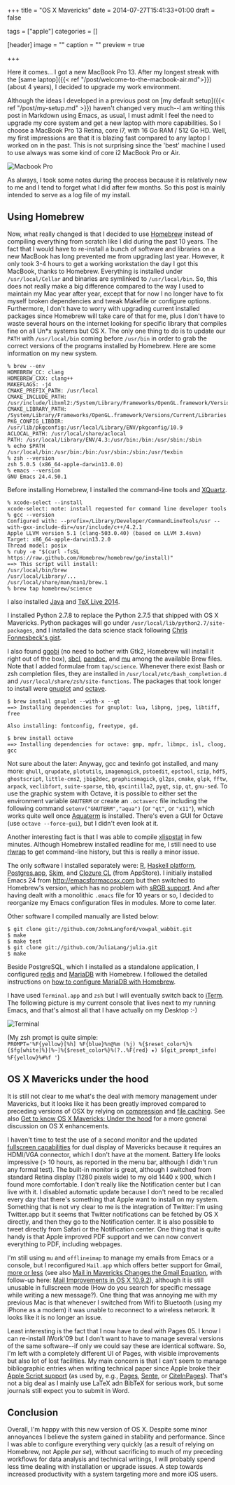 +++
title = "OS X Mavericks"
date = 2014-07-27T15:41:33+01:00
draft = false

tags = ["apple"]
categories = []

[header]
image = ""
caption = ""
preview = true

+++

Here it comes... I got a new MacBook Pro 13. After my longest streak with the [same laptop]({{< ref "/post/welcome-to-the-macbook-air.md">}}) (about 4 years), I decided to upgrade my work environment.

Although the ideas I developed in a previous post on [my default setup]({{< ref "/post/my-setup.md" >}}) haven't changed very much--I am writing this post in Markdown using Emacs, as usual, I must admit I feel the need to upgrade my core system and get a new laptop with more capabilities. So I choose a MacBook Pro 13 Retina, core i7, with 16 Go RAM / 512 Go HD. Well, my first impressions are that it is blazing fast compared to any laptop I worked on in the past. This is not surprising since the 'best' machine I used to use always was some kind of core i2 MacBook Pro or Air.

![Macbook Pro](/img/2014-08-08-20-33-18.png)

As always, I took some notes during the process because it is relatively new to me and I tend to forget what I did after few months. So this post is mainly intended to serve as a log file of my install.


## Using Homebrew

Now, what really changed is that I decided to use [Homebrew](http://brew.sh) instead of compiling everything from scratch like I did during the past 10 years. The fact that I would have to re-install a bunch of software and libraries on a new MacBook has long prevented me from upgrading last year. However, it only took 3-4 hours to get a working workstation the day I got this MacBook, thanks to Homebrew. Everything is installed under `/usr/local/Cellar` and binaries are symlinked to `/usr/local/bin`. So, this does not really make a big difference compared to the way I used to maintain my Mac year after year, except that for now I no longer have to fix myself broken dependencies and tweak Makefile or configure options. Furthermore, I don't have to worry with upgrading current installed packages since Homebrew will take care of that for me, plus I don't have to waste several hours on the internet looking for specific library that compiles fine on all Un*x systems but OS X. The only one thing to do is to update our `PATH` with `/usr/local/bin` coming before `/usr/bin` in order to grab the correct versions of the programs installed by Homebrew. Here are some information on my new system.

```
% brew --env
HOMEBREW_CC: clang
HOMEBREW_CXX: clang++
MAKEFLAGS: -j4
CMAKE_PREFIX_PATH: /usr/local
CMAKE_INCLUDE_PATH: /usr/include/libxml2:/System/Library/Frameworks/OpenGL.framework/Versions/Current/Headers
CMAKE_LIBRARY_PATH: /System/Library/Frameworks/OpenGL.framework/Versions/Current/Libraries
PKG_CONFIG_LIBDIR: /usr/lib/pkgconfig:/usr/local/Library/ENV/pkgconfig/10.9
ACLOCAL_PATH: /usr/local/share/aclocal
PATH: /usr/local/Library/ENV/4.3:/usr/bin:/bin:/usr/sbin:/sbin
% echo $PATH
/usr/local/bin:/usr/bin:/bin:/usr/sbin:/sbin:/usr/texbin
% zsh --version
zsh 5.0.5 (x86_64-apple-darwin13.0.0)
% emacs --version
GNU Emacs 24.4.50.1
```

Before installing Homebrew, I installed the command-line tools and [XQuartz](http://xquartz.macosforge.org/landing/).

```
% xcode-select --install
xcode-select: note: install requested for command line developer tools
% gcc --version
Configured with: --prefix=/Library/Developer/CommandLineTools/usr --with-gxx-include-dir=/usr/include/c++/4.2.1
Apple LLVM version 5.1 (clang-503.0.40) (based on LLVM 3.4svn)
Target: x86_64-apple-darwin13.2.0
Thread model: posix
% ruby -e "$(curl -fsSL https://raw.github.com/Homebrew/homebrew/go/install)"
==> This script will install:
/usr/local/bin/brew
/usr/local/Library/...
/usr/local/share/man/man1/brew.1
% brew tap homebrew/science
```

I also installed [Java](http://www.oracle.com/technetwork/java/javase/downloads/index.html) and [TeX Live 2014](https://tug.org/mactex/).

I installed Python 2.7.8 to replace the Python 2.7.5 that shipped with OS X Mavericks. Python packages will go under `/usr/local/lib/python2.7/site-packages`, and I installed the data science stack following [Chris Fonnesbeck's gist](https://gist.github.com/fonnesbeck/7de008b05e670d919b71).

I also found [ggobi](http://www.ggobi.org) (no need to bother with Gtk2, Homebrew will install it right out of the box), [sbcl](http://www.sbcl.org), [pandoc](http://johnmacfarlane.net/pandoc/), and [mu](http://www.djcbsoftware.nl/code/mu/) among the available Brew files. Note that I added formulae from `tap/science`. Whenever there exist Bash or zsh completion files, they are installed in `/usr/local/etc/bash_completion.d` and `/usr/local/share/zsh/site-functions`. The packages that took longer to install were [gnuplot](http://www.gnuplot.info) and [octave](http://www.gnu.org/software/octave/).

```
$ brew install gnuplot --with-x --qt
==> Installing dependencies for gnuplot: lua, libpng, jpeg, libtiff, free

Also installing: fontconfig, freetype, gd.

$ brew install octave
==> Installing dependencies for octave: gmp, mpfr, libmpc, isl, cloog, gcc
```

Not sure about the later: Anyway, gcc and texinfo got installed, and many more: `qhull`, `qrupdate`, `plotutils`, `imagemagick`, `pstoedit`, `epstool`, `szip`, `hdf5`, `ghostscript`, `little-cms2`, `jbig2dec`, `graphicsmagick`, `gl2ps`, `cmake`, `glpk`, `fftw`, `arpack`, `veclibfort`, `suite-sparse`, `tbb`, `qscintilla2`, `pyqt`, `sip`, `qt`, `gnu-sed`. To use the graphic system with Octave, it is possible to either set the environment variable `GNUTERM` or create an `.octaverc` file including the following command `setenv("GNUTERM","aqua")` (or `"qt"`, or `"x11"`), which works quite well once [Aquaterm](http://sourceforge.net/projects/aquaterm/) is installed. There's even a GUI for Octave (use `octave --force-gui`), but I didn't even look at it.

Another interesting fact is that I was able to compile [xlispstat](http://homepage.stat.uiowa.edu/~luke/xls/xlispstat/) in few minutes. Although Homebrew installed readline for me, I still need to use [rlwrap](http://freecode.com/projects/rlwrap) to get command-line history, but this is really a minor issue.

The only software I installed separately were: [R](http://cran.r-project.org), [Haskell platform](https://www.haskell.org/platform/mac.html), [Postgres.app](http://postgresapp.com), [Skim](http://skim-app.sourceforge.net), and [Clozure CL](http://ccl.clozure.com) (from AppStore). I initially installed Emacs 24 from <http://emacsformacosx.com> but then switched to Homebrew's version, which has no problem with [sRGB support](http://goo.gl/sbhvdj). And after having dealt with a monolithic `.emacs` file for 10 years or so, I decided to reorganize my Emacs configuration files in modules. More to come later.

Other software I compiled manually are listed below:

```
$ git clone git://github.com/JohnLangford/vowpal_wabbit.git
$ make
$ make test
$ git clone git://github.com/JuliaLang/julia.git
$ make
```

Beside PostgreSQL, which I installed as a standalone application, I configured [redis](http://redis.io) and [MariaDB](https://mariadb.com) with Homebrew. I followed the detailed instructions on [how to configure MariaDB with Homebrew](http://goo.gl/4vtmKf).

I have used `Terminal.app` and `zsh` but I will eventually switch back to [iTerm](http://iterm2.com). The following picture is my current console that lives next to my running Emacs, and that's almost all that I have actually on my Desktop :-)

![Terminal](/img/20140727153700.png)

(My zsh prompt is quite simple:  
`PROMPT='%F{yellow}[%h] %F{blue}%n@%m (%j) %{$reset_color%}%{$fg[white]%}[%~]%{$reset_color%}%(?..%F{red} ★) $(git_prompt_info)
%F{yellow}%#%f '`)

## OS X Mavericks under the hood

It is still not clear to me what's the deal with memory management under Mavericks, but it looks like it has been greatly improved compared to preceding versions of OSX by relying on [compression](http://goo.gl/sMMfhe) and [file caching](http://goo.gl/ri2uum). See also [Get to know OS X Mavericks: Under the hood](http://goo.gl/X11N1b) for a more general discussion on OS X enhancements.

I haven't time to test the use of a second monitor and the updated [fullscreen capabilities](http://support.apple.com/kb/HT5891) for dual display of Mavericks because it requires an HDMI/VGA connector, which I don't have at the moment. Battery life looks impressive (> 10 hours, as reported in the menu bar, although I didn't run any formal test). The built-in monitor is great, although I switched from standard Retina display (1280 pixels wide) to my old 1440 x 900, which I found more comfortable. I don't really like the Notification center but I can live with it. I disabled automatic update because I don't need to be recalled every day that there's something that Apple want to install on my system. Something that is not vry clear to me is the integration of Twitter: I'm using Twitter.app but it seems that Twitter notifications can be fetched by OS X directly, and then they go to the Notification center. It is also possible to tweet directly from Safari or the Notification center. One thing that is quite handy is that Apple improved PDF support and we can now convert everything to PDF, including webpages.

I'm still using `mu` and `offlineimap` to manage my emails from Emacs or a console, but I reconfigured `Mail.app` which offers better support for Gmail, [more or less](https://discussions.apple.com/thread/5468189) (see also [Mail in Mavericks Changes the Gmail Equation](http://tidbits.com/article/14219), with follow-up here: [Mail Improvements in OS X 10.9.2](http://tidbits.com/article/14547)), although it is still unusable in fullscreen mode (How do you search for specific message while writing a new message?). One thing that was annoying me with my previous Mac is that whenever I switched from Wifi to Bluetooth (using my iPhone as a modem) it was unable to reconnect to a wireless network. It looks like it is no longer an issue.

Least interesting is the fact that I now have to deal with Pages 05. I know I can re-install iWork'09 but I don't want to have to manage several versions of the same software--if only we could say these are identical software. So, I'm left with a completely different UI of Pages, with visible improvements but also lot of lost facilities. My main concern is that I can't seem to manage bibliographic entries when writing technical paper since Apple broke their [Apple Script support](http://goo.gl/jxK425) (as used by, e.g., [Pages](http://www.papersapp.com), [Sente](http://www.thirdstreetsoftware.com/site/SenteForMac.html), or [CiteInPages](http://jhh.med.virginia.edu/main/CiteInPages)). That's not a big deal as I mainly use LaTeX adn BibTeX for serious work, but some journals still expect you to submit in Word.


## Conclusion

Overall, I'm happy with this new version of OS X. Despite some minor annoyances I believe the system gained in stability and performance. Since I was able to configure everything very quickly (as a result of relying on Homebrew, not Apple *per se*), without sacrificing to much of my preceding workflows for data analysis and technical writings, I will probably spend less time dealing with installation or upgrade issues. A step towards increased productivity with a system targeting more and more iOS users.
